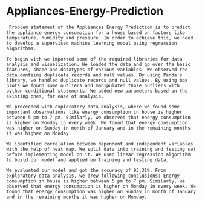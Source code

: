 # Appliances-Energy-Prediction

     Problem statement of the Appliances Energy Prediction is to predict the appliance energy consumption for a house based on factors like temperature, humidity and pressure. In order to achieve this, we need to develop a supervised machine learning model using regression algorithms.
     
    To begin with we imported some of the required libraries for data analysis and visualization. We loaded the data and go over the basic features, shape and datatypes of various variables. We observed the data contains duplicate records and null values. By using Panda’s library, we handled duplicate records and null values. By using box plots we found some outliers and manipulated those outliers with python conditional statements. We added new parameters based on the existing ones, for ease of analysis.
    
    We proceeded with exploratory data analysis, where we found some important observations like energy consumption in house is higher between 5 pm to 7 pm. Similarly, we observed that energy consumption is higher on Monday in every week. We found that energy consumption was higher on Sunday in month of January and in the remaining months it was higher on Monday.
    
    We identified correlation between dependent and independent variables with the help of heat map. We split data into training and testing set before implementing model on it. We used linear regression algorithm to build our model and applied on training and testing data.
    
    We evaluated our model and got the accuracy of 93.31%. From exploratory data analysis, we drew following conclusions: Energy consumption in house is higher between 5 pm to 7 pm. Similarly, we observed that energy consumption is higher on Monday in every week. We found that energy consumption was higher on Sunday in month of January and in the remaining months it was higher on Monday.
